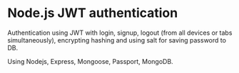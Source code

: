 # Node.js JWT authentication
Authentication using JWT with login, signup, logout (from all devices or tabs simultaneously),
encrypting hashing and using salt for saving password to DB.

Using Nodejs, Express, Mongoose, Passport, MongoDB.
